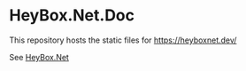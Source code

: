 # HeyBox.Net.Doc

This repository hosts the static files for https://heyboxnet.dev/

See [HeyBox.Net](https://github.com/gehongyan/HeyBox.Net)
